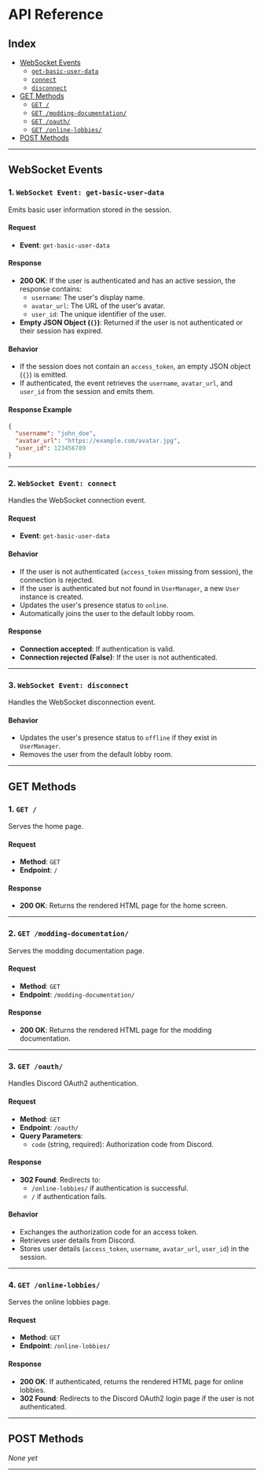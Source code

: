 # API Reference

## Index
- [WebSocket Events](#websocket-events)  
  - [`get-basic-user-data`](#1-websocket-event-get-basic-user-data)  
  - [`connect`](#2-websocket-event-connect)  
  - [`disconnect`](#3-websocket-event-disconnect)  
- [GET Methods](#get-methods)  
  - [`GET /`](#1-get-)  
  - [`GET /modding-documentation/`](#2-get-modding-documentation)  
  - [`GET /oauth/`](#3-get-oauth)  
  - [`GET /online-lobbies/`](#4-get-online-lobbies)  
- [POST Methods](#post-methods)  

---

## WebSocket Events

### 1. `WebSocket Event: get-basic-user-data`
Emits basic user information stored in the session.

#### **Request**
- **Event**: `get-basic-user-data`

#### **Response**
- **200 OK**: If the user is authenticated and has an active session, the response contains:
  - `username`: The user's display name.
  - `avatar_url`: The URL of the user's avatar.
  - `user_id`: The unique identifier of the user.
- **Empty JSON Object (`{}`)**: Returned if the user is not authenticated or their session has expired.

#### **Behavior**
- If the session does not contain an `access_token`, an empty JSON object (`{}`) is emitted.
- If authenticated, the event retrieves the `username`, `avatar_url`, and `user_id` from the session and emits them.

#### **Response Example**
```json
{
  "username": "john_doe",
  "avatar_url": "https://example.com/avatar.jpg",
  "user_id": 123456789
}
```

---

### 2. `WebSocket Event: connect`
Handles the WebSocket connection event.

#### **Request**
- **Event**: `get-basic-user-data`

#### **Behavior**
- If the user is not authenticated (`access_token` missing from session), the connection is rejected.
- If the user is authenticated but not found in `UserManager`, a new `User` instance is created.
- Updates the user's presence status to `online`.
- Automatically joins the user to the default lobby room.

#### **Response**
- **Connection accepted**: If authentication is valid.
- **Connection rejected (False)**: If the user is not authenticated.

---

### 3. `WebSocket Event: disconnect`
Handles the WebSocket disconnection event.

#### **Behavior**
- Updates the user's presence status to `offline` if they exist in `UserManager`.
- Removes the user from the default lobby room.

---

## GET Methods

### 1. `GET /`
Serves the home page.

#### **Request**
- **Method**: `GET`
- **Endpoint**: `/`

#### **Response**
- **200 OK**: Returns the rendered HTML page for the home screen.

---

### 2. `GET /modding-documentation/`
Serves the modding documentation page.

#### **Request**
- **Method**: `GET`
- **Endpoint**: `/modding-documentation/`

#### **Response**
- **200 OK**: Returns the rendered HTML page for the modding documentation.

---

### 3. `GET /oauth/`
Handles Discord OAuth2 authentication.

#### **Request**
- **Method**: `GET`
- **Endpoint**: `/oauth/`
- **Query Parameters**:
  - `code` (string, required): Authorization code from Discord.

#### **Response**
- **302 Found**: Redirects to:
  - `/online-lobbies/` if authentication is successful.
  - `/` if authentication fails.

#### **Behavior**
- Exchanges the authorization code for an access token.
- Retrieves user details from Discord.
- Stores user details (`access_token`, `username`, `avatar_url`, `user_id`) in the session.

---

### 4. `GET /online-lobbies/`
Serves the online lobbies page.

#### **Request**
- **Method**: `GET`
- **Endpoint**: `/online-lobbies/`

#### **Response**
- **200 OK**: If authenticated, returns the rendered HTML page for online lobbies.
- **302 Found**: Redirects to the Discord OAuth2 login page if the user is not authenticated.

---

## POST Methods

_None yet_

---
